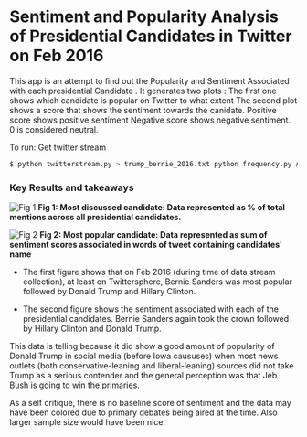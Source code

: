 # Sentiment and Popularity Analysis of Presidential Candidates in Twitter on Feb 2016

This app is an attempt to find out the Popularity and Sentiment Associated with
each presidential Candidate .  It generates two plots : The first one shows
which candidate is popular on Twitter to what extent The second plot shows a
score that shows the sentiment towards the canidate.  Positive score shows
positive sentiment Negative score shows negative sentiment. 0 is considered
neutral.

To run: Get twitter stream 
```sh
$ python twitterstream.py > trump_bernie_2016.txt python frequency.py AFINN-111.txt trump_bernie_2016.txt
```

### Key Results and takeaways
![Fig 1](https://github.com/myonlinecode1988/PresidentialSentiment/blob/master/presidential_mentions.png?raw=true)
**Fig 1: Most discussed candidate: Data represented as % of total mentions across all presidential candidates.**


![Fig 2](https://github.com/myonlinecode1988/PresidentialSentiment/blob/master/presidential_sentiments.png?raw=true)
**Fig 2: Most popular candidate: Data represented as sum of sentiment scores associated in words of tweet containing candidates' name**

- The first figure shows that on Feb 2016 (during time of data stream
collection), at least on Twittersphere, Bernie Sanders was most popular followed
by Donald Trump and Hillary Clinton. 

- The second figure shows the sentiment
associated with each of the presidential candidates. Bernie Sanders again took
the crown followed by Hillary Clinton and Donald Trump.


This data is telling because it did show a good amount of  popularity of Donald
Trump in social media (before Iowa caususes) when most news outlets (both
conservative-leaning and liberal-leaning) sources did not take Trump as a
serious contender and the general perception was that Jeb Bush is going to win
the primaries.

As a self critique, there is no baseline score of sentiment and the data may have
been colored due to primary debates being aired at the time. Also larger sample size
would have been nice.
